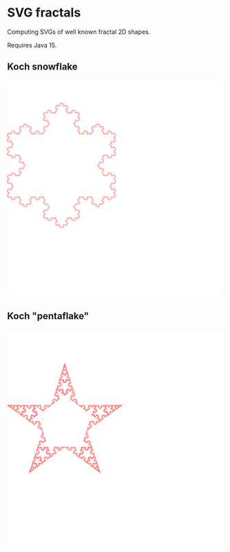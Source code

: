 # SVG fractals
Computing SVGs of well known fractal 2D shapes.

Requires Java 15.
 
## Koch snowflake
![Koch Snowflake](https://github.com/FinalGuy/svg_fractals/blob/master/koch_snowflake.svg?raw=true)

## Koch "pentaflake"
![Koch Pentaflake](https://github.com/FinalGuy/svg_fractals/blob/master/koch_pentaflake.svg?raw=true)
